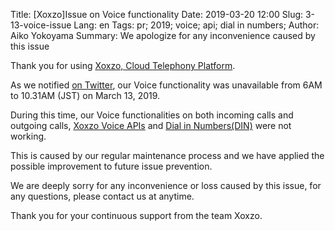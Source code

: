 Title: [Xoxzo]Issue on Voice functionality
Date: 2019-03-20 12:00
Slug: 3-13-voice-issue
Lang: en
Tags: pr; 2019; voice; api; dial in numbers; 
Author: Aiko Yokoyama
Summary: We apologize for any inconvenience caused by this issue

Thank you for using [Xoxzo, Cloud Telephony Platform](https://www.xoxzo.com/en/).

As we notified [on Twitter](https://twitter.com/xoxzocom/status/1105640753466732544),
our Voice functionality was unavailable from 6AM to 10.31AM (JST) on March 13, 2019.

During this time, our Voice functionalities on both incoming calls and outgoing calls, 
[Xoxzo Voice APIs](https://www.xoxzo.com/en/about/voice-api/)
and [Dial in Numbers(DIN)](https://www.xoxzo.com/en/about/dial-in-api/) were not working.

This is caused by our regular maintenance process and we have applied the possible improvement to future issue prevention. 

We are deeply sorry for any inconvenience or loss caused by this issue, for any questions, please contact us at anytime.

Thank you for your continuous support from the team Xoxzo.
